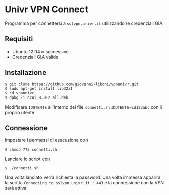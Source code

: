 # Univr VPN Connect
Programma per connettersi a `sslvpn.univr.it` utilizzando le credenziali GIA.
## Requisiti
- Ubuntu 12.04 o successive
- Credenziali GIA valide

## Installazione
    $ git clone https://github.com/giovanni-liboni/vpnunivr.git
    $ sudo apt-get install lib32z1
    $ cd vpnunivr
    $ dpkg -i ncui_8.0-2_all.deb

Modificare `IDUTENTE` all'interno del file `connetti.sh`
``
IDUTENTE=id123abc
``
con il proprio utente.

## Connessione
Impostare i permessi di esecuzione con

    $ chmod 775 connetti.sh

Lanciare lo script con

    $ ./connetti.sh

Una volta lanciato verrà richiesta la password. Una volta immessa apparirà la scritta `Connecting to sslvpn.univr.it : 443` e la connessione con la VPN sarà attiva.
